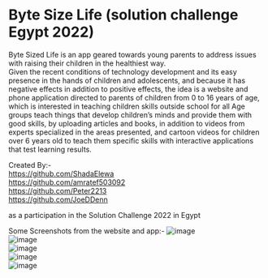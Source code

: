 # Byte Size Life (solution challenge Egypt 2022)
Byte Sized Life is an app geared towards young parents to address issues with raising their children in the healthiest way.  
Given the recent conditions of technology development and its easy presence in the hands of children and adolescents, and because it has negative effects in addition to positive effects, the idea is a website and phone application directed to parents of children from 0 to 16 years of age, which is interested in teaching children skills outside school for all  Age groups teach things that develop children’s minds and provide them with good skills, by uploading articles and books, in addition to videos from experts specialized in the areas presented, and cartoon videos for children over 6 years old to teach them specific skills with interactive applications that test learning results.  

Created By:-  
https://github.com/ShadaElewa  
https://github.com/amratef503092  
https://github.com/Peter2213  
https://github.com/JoeDDenn    

as a participation in the Solution Challenge 2022 in Egypt

  
Some Screenshots from the website and app:-
![image](https://user-images.githubusercontent.com/74785443/160258964-ca6487e9-173e-4b48-b840-ab929e81f3e6.png)    
![image](https://user-images.githubusercontent.com/74785443/160259053-53eb2b27-272b-42f5-8f90-7ca7a99d99d0.png)  
![image](https://user-images.githubusercontent.com/74785443/160258975-193d4a1b-724c-440d-bebc-f72aa0a17d7a.png)    
![image](https://user-images.githubusercontent.com/74785443/160258993-34c1698f-d6fe-4522-8c71-8a627722cce1.png)    
![image](https://user-images.githubusercontent.com/74785443/160258936-9de69872-ffdf-48fe-9b1c-cc39a9023c2a.png)    
